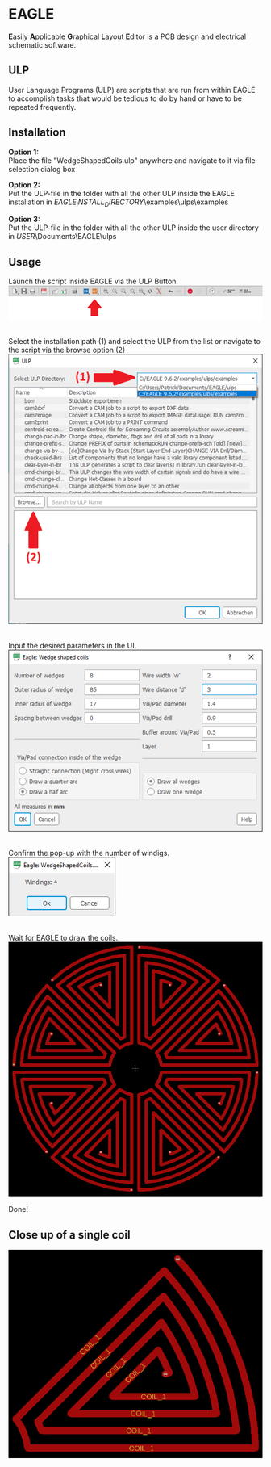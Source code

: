 # EAGLE

**E**asily **A**pplicable **G**raphical **L**ayout **E**ditor is a PCB design and electrical schematic software.

## ULP
User Language Programs (ULP) are scripts that are run from within EAGLE to accomplish tasks that would be tedious to do by hand or have to be repeated frequently.

## Installation
**Option 1:**<br />
Place the file "WedgeShapedCoils.ulp" anywhere and navigate to it via file selection dialog box 

**Option 2:**<br />
Put the ULP-file in the folder with all the other ULP inside the EAGLE installation in $EAGLE_INSTALL_DIRECTORY$\examples\ulps\examples

**Option 3:**<br />
Put the ULP-file in the folder with all the other ULP inside the user directory in $USER$\Documents\EAGLE\ulps

## Usage
Launch the script inside EAGLE via the ULP Button.
![](images/ULP_Button.png)
<br />
<br />

Select the installation path (1) and select the ULP from the list or navigate to the script via the browse option (2) 
![](images/EagleSelectULP.png)
<br />
<br />

Input the desired parameters in the UI.<br />
![](images/UI_Screenshot2.png)
<br />
<br />

Confirm the pop-up with the number of windigs. <br />
![](images/WindingsConfirmation.png)
<br />
<br />

Wait for EAGLE to draw the coils.<br />
![](images/ExampleLayout.png)
<br />

Done!


## Close up of a single coil
![](images/ExampleLayout2.png)
